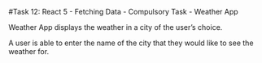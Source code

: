 #Task 12: React 5 - Fetching Data - Compulsory Task - Weather App

Weather App displays the weather in a city of the user’s choice.

A user is able to enter the name of the city that they would like to see the weather for.